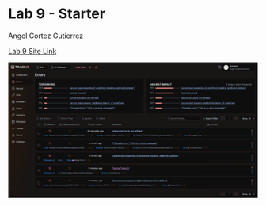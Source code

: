 # Lab 9 - Starter

Angel Cortez Gutierrez

[Lab 9 Site Link](https://velyio.github.io/Lab9_Starter/)

![Error Screenshot](errors.png)